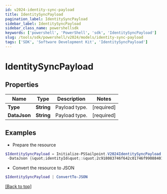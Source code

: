 ```yaml
---
id: v2024-identity-sync-payload
title: IdentitySyncPayload
pagination_label: IdentitySyncPayload
sidebar_label: IdentitySyncPayload
sidebar_class_name: powershellsdk
keywords: ['powershell', 'PowerShell', 'sdk', 'IdentitySyncPayload'] 
slug: /tools/sdk/powershell/v2024/models/identity-sync-payload
tags: ['SDK', 'Software Development Kit', 'IdentitySyncPayload']
---
```



# IdentitySyncPayload

## Properties

Name | Type | Description | Notes
------------ | ------------- | ------------- | -------------
**Type** |  **String** | Payload type. | [required]
**DataJson** |  **String** | Payload type. | [required]

## Examples

- Prepare the resource
```powershell
$IdentitySyncPayload = Initialize-PSSailpoint.V2024IdentitySyncPayload  -Type SYNCHRONIZE_IDENTITY_ATTRIBUTES `
 -DataJson {&quot;identityId&quot;:&quot;2c918083746f642c01746f990884012a&quot;}
```

- Convert the resource to JSON
```powershell
$IdentitySyncPayload | ConvertTo-JSON
```


[[Back to top]](#) 

